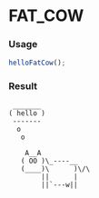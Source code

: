 
FAT_COW
===

### Usage

```js
helloFatCow();
```

### Result

```
 _______
( hello )
 -------
  o
   o

    A__A
   ( OO )\_----__
   (____)\      )\/\
        ||      |
        ||`---w||
```
    